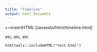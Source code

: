 ```yaml
---
title: "Timeline"
output: html_document
---
```


<<insertHTML:[/assests/html/timeline.html]

etc, etc, etc

```{r, echo=FALSE}
htmltools::includeHTML("test.html")
```
